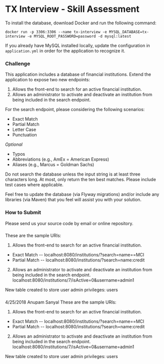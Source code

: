 # TX Interview - Skill Assessment

To install the database, download Docker and run the following command:
```$xslt
docker run -p 3306:3306 --name tx-interview -e MYSQL_DATABASE=tx-interview -e MYSQL_ROOT_PASSWORD=password -d mysql:latest
```
If you already have MySQL installed locally, update the configuration in `application.yml` in order for the application to recognize it.

### Challenge
This application includes a database of financial institutions. 
Extend the application to expose two new endpoints:
1. Allows the front-end to search for an active financial institution.
2. Allows an administrator to activate and deactivate an institution from being included in the
 search endpoint.

For the search endpoint, please considering the following scenarios:
* Exact Match
* Partial Match
* Letter Case
* Punctuation

*Optional*
* Typos
* Abbreviations (e.g., AmEx = American Express)
* Aliases (e.g., Marcus = Goldman Sachs)

Do not search the database unless the input string is at least three characters long. 
At most, only return the ten best matches.  Please include test cases where applicable.

Feel free to update the database (via Flyway migrations) and/or include any libraries (via Maven) that you feel will assist you with your solution.

### How to Submit
Please send us your source code by email or online repository.

###
These are the sample URIs:
1. Allows the front-end to search for an active financial institution.
* Exact Match -- localhost:8080/institutions/?search=name==MCI
* Partial Match -- localhost:8080/institutions/?search=name:credit

2. Allows an administrator to activate and deactivate an institution from being included in the
 search endpoint.
 localhost:8080/institutions/7/isActive=0&username=admin1
 
 New table created to store user admin privileges: users
 

###
4/25/2018 Anupam Sanyal
These are the sample URIs:
1. Allows the front-end to search for an active financial institution.
* Exact Match -- localhost:8080/institutions/?search=name==MCI
* Partial Match -- localhost:8080/institutions/?search=name:credit

2. Allows an administrator to activate and deactivate an institution from being included in the
 search endpoint.
 localhost:8080/institutions/7/isActive=0&username=admin1
 
 New table created to store user admin privileges: users
 
